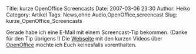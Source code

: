 Title: kurze OpenOffice Screencasts
Date: 2007-03-06 23:30
Author: Heiko
Category: Artikel
Tags: News,ohne Audio,OpenOffice,screencast
Slug: kurze_OpenOffice_Screencasts

Gerade habe ich eine E-Mail mit einem Screencast-Tip bekommen. (Danke für den
Tip übrigens !) Die
[Webseite](http://www.zbescht.ch/51136598c30a7ad01/51136598c30a7ff04/index.html)
mit den kurzen Videos über
[OpenOffice](http://de.wikipedia.org/wiki/OpenOffice) möchte ich Euch
keinesfalls vorenthalten.

